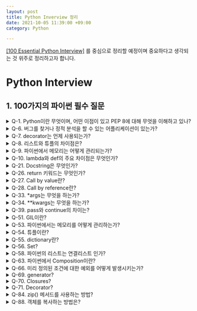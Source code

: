 ```yaml
---
layout: post
title: Python Inverview 정리
date: 2021-10-05 11:39:00 +09:00
category: Python

---
```


[[100 Essential Python Interview]](https://www.techbeamers.com/python-interview-questions-programmers/) 를 중심으로 정리할 예정이며 중요하다고 생각되는 것 위주로 정리하고자 합니다.

# Python Interview

## 1. 100가지의 파이썬 필수 질문

<details class="Q1">
  <summary>Q-1. Python이란 무엇이며, 어떤 이점이 있고 PEP 8에 대해 무엇을 이해하고 있나?</summary>
  <ul>
    <li>Python은 가장 성공적인 Interpreted 언어이며, 실행하기 전에 컴파일이 필요 없음. </li>
    <details>
    <summary>Python 프로그래밍의 이점</summary>
    <ul>
      <li>변수의 데이터 타입을 언급 할 필요가 없음.</li>
      <li>객체 지향 프로그래밍을 지원.</li>
      <li>파이썬의 함수는 클래스 객체와 같음. 변수에 할당하고 다른 메서드에서 반환하고 인수로 전달할 수 있음</li>
      <li>개발시간은 빠르지만 컴파일된 언어보다 속도는 느릴수가 있음.<br>다행히, C언어로 확장할 수 있어 최적화할 수 있음.</li>
      <li>웹 기반 애플리케이션, 테스트 자동화, 데이터 모델링, 빅데이터 분석 등 여러 용도로 사용함.</li>
      <li>PEP8은 파이썬 코딩 표준이며, 더 읽기 쉬운 코드를 제공하도록 안내함.</li>
    </ul>
    </details>
  </ul>
</details>

<details>
  <summary>Q-6. 버그를 찾거나 정적 분석을 할 수 있는 어플리케이션이 있는가?
    </summary>
  <ul>
    <li>PyChecker : 정적 분석에 사용, 프로젝트의 버그를 식별하고 버그와 관련된 스타일 및 복잡성도 보여줌</li>
    <li>Pylint : 코딩 표준을 충족하는지 확인</li>
    </ul>
</details>

<details>
  <summary>Q-7. decorator는 언제 사용되는가?
    </summary>
  <ul>
    <li>함수를 빠르게 변경할 때 사용 가능함.</li>
  </ul>
</details>

<details>
  <summary>Q-8. 리스트와 튜플의 차이점은?
    </summary>
  <ul>
    <li>리스트는 mutable(수정 가능), 튜플은 immutable(수정 불가능)</li>
  </ul>
</details>

<details>
  <summary>Q-9. 파이썬에서 메모리는 어떻게 관리되는가?
    </summary>
  <ul>
    <li>개별 힙을 사용하여 메모리 유지</li>
    <li>힙은 모든 파이썬 객체와 자료구조를 가지고 있으며 이 영역은 파이썬 인터프리터만이 접근 가능하며 프로그래머는 사용 불가능</li>
    <li>내장된 가비지 컬렉터를 통해 사용되지 않은 메모리 관리</li>
  </ul>
</details>

<details>
  <summary>Q-10. lambda와 def의 주요 차이점은 무엇인가?
    </summary>
  <ul>
    <li>def는 여러 표현식을 가질 수 있지만, lambda는 단일 함수</li>
    <li>def는 함수를 생성하고 나중에 호출 할 이름을 지정하고, lambda는 함수 객체를 형성하고 반환</li>
    <li>def는 return문을 가질 수 있지만 lambda는 불가능</li>
    <li>lambda는 list나 dictionary에서 사용가능</li>
  </ul>
</details>

<details>
  <summary>Q-21. Docstring은 무엇인가?
    </summary>
  <ur>
    <li>파이썬의 모듈, 함수, 클래스, 메소드 정의의 첫 번째 명령문으로 발생하는 문자열 리터럴</li>
    <li>해당 객체의 doc 특수 속성으로 변환됨</li></ur>
  <pre><code class="language-python" lang="python">def print_items(items):
    # Doctsring (print_items.__doc__)
    """
    items를 print
    :param items: 
    :return: 
    """
    for item in items:
        print(item)</code></pre>
</details>

<details>
  <summary>Q-26. return 키워드는 무엇인가?
    </summary>
  <ul>
    <li>함수의 목적은 입력을 받아 출력을 반환하는 것</li>
    <li>return은 호출자에게 값을 보내는데 사용</li>
  </ul>
</details>

<details>
  <summary>Q-27. Call by value란?
    </summary>
  <ul>
    <li>표현식 또는 값이 함수의 각 변수에 바인딩되는지 여부를 나타내는 인수</li>
    <li>해당 변수는 로컬로 취급하며, 함수 외부에 반영되지 않음.</li>
  </ul>
</details>

<details>
  <summary>Q-28. Call by reference란?
    </summary>
  <ul>
    <li>참조로 인수를 전달하면 단순 복사가 아닌 함수에 대한 암시적 참조로 사용됨.</li>
    <li>로컬 복사본을 만들 필요가 없으므로 시간과 공간 효율성을 높일 수 있음.</li>
    <li>함수 호출 중 변수가 실수로 변경 될 수 있으므로 프로그래머는 이러한 불확실성을 피하기 위한 코드를 작성해야 함.</li>
  </ul>
</details>

<details>
  <summary>Q-33. *args는 무엇을 하는가?
    </summary>
  <ul>
    <li>N개의 매개변수를 넘기겠다.</li>
      <pre><code class="language-python" lang="python"># Python code to demonstrate 
# *args for dynamic arguments 
def fn(*argList):  
    for argx in argList:
        print (argx) 
fn('I', 'am', 'Learning', 'Python')
# Output
# I
# am
# Learning
# Python</code></pre>
  </ul>
</details>

<details>
  <summary>Q-34. **kwargs는 무엇을 하는가?
    </summary>
  <ul>
    <li>이름이나 키워드로 지정할 수 있는 N 개의 인수를 전달</li>
          <pre><code class="language-python" lang="python"># Python code to demonstrate 
# **kwargs for dynamic + named arguments 
def fn(**kwargs):  
for emp, age in kwargs.items(): 
    print ("%s's age is %s." %(emp, age))
# Output
# John's age is 25.
# Kalley's age is 22.
# Tom's age is 32.</code></pre>
  </ul>
</details>

<details>
  <summary>Q-39. pass와 continue의 차이는?
    </summary>
  <ul>
    <li>pass문은 아무것도 하지 않는다.</li>
    <li>continue문은 루프가 다음 반복에서 다시 시작되도록 한다.</li>
  </ul>
</details>

<details>
  <summary>Q-51. GIL이란?
    </summary>
  <ul>
    <li>Global Interpreter Lock의 약자로 인터프리터가 한 스레드만 하나의 바이트코드를 실행 시킬 수 있도록 해주는 Lock</li>
    <li>파이썬은 기본적으로 garbage collection과 reference counting을 통해 할당된 메모리를 관리하는데<br>멀티스레드인 경우 여러 스레드가 하나의 객체를 사용한다면 reference count를 관리하기 위하여 모든 객체에 대한 lock이 필요함<br>이러한 비효율을 막기 위해 GIL을 사용하게 됨</li>
    <li>하나의 Lock을 통해 모든 객체들에 대한 reference count의 동기화 문제를 해결</li>
  </ul>
</details>

<details>
  <summary>Q-53. 파이썬에서는 메모리를 어떻게 관리하는가?
    </summary>
  <ul>
    <li>모든 객체와 자료구조를 가지고 있는 힙 관리자가 내부적으로 구현되어 있음.</li>
    <li>이 힙 관리자는 객체에 대한 힙 공간 할당, 할당 해제를 수행함.</li>
  </ul>
</details>

<details>
  <summary>Q-54. 튜플이란?
    </summary>
  <ul>
    <li>immutable한 자료형으로 리스트와 비슷한 구조를 가지고 있지만, 수정이 가능하냐 안하느냐는 차이가 있음</li>
  </ul>
</details>

<details>
  <summary>Q-55. dictionary란?
    </summary>
  <ul>
    <li>collection 데이터 타입의 하나로 key와 value의 구조로 이뤄진 데이터 타입</li>
    <li>해쉬, 맵 혹은 해쉬맵이라고 불림</li>
  </ul>
</details>

<details>
  <summary>Q-56. Set?
    </summary>
  <ul>
    <li>순서가 없는 collection 데이터 객체로 유니크하고 변경 불가능한 객체를 저장</li>
  </ul>
</details>

<details>
  <summary>Q-58. 파이썬의 리스트는 연결리스트 인가?
    </summary>
  <ul>
    <li>가변 길이의 배열로 C 스타일의 연결리스트와는 다르다.</li>
    <li>내부적으로 다른 객체를 참조하기 위한 연속적인 배열을 가지며, 배열 변수에 대한 포인터와 그 길이를 리스트 헤더에 저장</li>
  </ul>
</details>

<details>
  <summary>Q-63. 파이썬에서 Composition이란?
    </summary>
  <ul>
    <li>상속의 한 종류로 기본 클래스에서 상속을 하지만 파생 클래스의 멤버 역할을 하는 기본 클래스의 인스턴스 변수를 사용</li>
    <pre><code class="language-python" lang="python">class PC: # Base class
	processor = "Xeon" # Common attribute
	def __init__(self, processor, ram):
  		self.processor = processor
    	self.ram = ram
    	def set_processor(self, new_processor):
        	processor = new_processor
    	def get_PC(self):
        	return "%s cpu & %s ram" % (self.processor, self.ram)
        	
class Tablet():
    make = "Intel"
    def __init__(self, processor, ram, make):
        self.PC = PC(processor, ram) # Composition
        self.make = make
    def get_Tablet(self):
        return "Tablet with %s CPU & %s ram by %s" % (self.PC.processor, self.PC.ram, self.make)
if __name__ == "__main__":
    tab = Tablet("i7", "16 GB", "Intel")
    print(tab.get_Tablet())</code></pre>
  </ul>
</details>

<details>
  <summary>Q-66. 미리 정의된 조건에 대한 예외를 어떻게 발생시키는가?
    </summary>
    <pre><code class="language-python" lang="python"># Example - Raise an exception
while True:
    try:
        value = int(input("Enter an odd number- "))
        if value%2 == 0:
            raise ValueError("Exited due to invalid input!!!")
        else:
            print("Value entered is : %s" % value)
    except ValueError as ex:
        print(ex)
        break
# output
Enter an odd number- 2
Exited due to invalid input!!!
# output
Enter an odd number- 1
Value entered is : 1
Enter an odd number-</code></pre>
</details>

<details>
  <summary>Q-69. generator?
    </summary>
  <ul>
    <li>iterator를 생성하는 함수이며, yield 키워드를 사용하여 반환</li>
    <li>return과 달리 반환 후에 종료되지 않고 그 상태 유지</li>
    <li>memory를 효율적으로 사용할 수 있다.</li>
  </ul>
</details>

<details>
  <summary>Q-70. Closures?
    </summary>
  <ul>
    <li>함수 객체로서 다른 함수를 반환</li>
    <pre><code class="language-python" lang="python">def multiply_number(num):
    def product(number):
        # 'product() here is a closure'
        return num * number    
    return product
num_2 = multiply_number(2)
print(num_2(11))
print(num_2(24))
num_6 = multiply_number(6)
print(num_6(1))
# output
# 22
# 48
# 6</code></pre>
  </ul>
</details>

<details>
  <summary>Q-71. Decorator?
    </summary>
  <ul>
    <li>함수 객체에 동적으로 새로운 기능을 추가</li>
        <pre><code class="language-python" lang="python">def decorator_sample(func):
    def decorator_hook(*args, **kwargs):
        print("Before the function call")
        result = func(*args, **kwargs)
        print("After the function call")
        return result
    return decorator_hook
@decorator_sample
def product(x, y):
    # "Function to multiply two numbers."
    return x * y
print(product(3,3))</code></pre>
  </ul>
</details>

<details>
  <summary>Q-84. zip() 메서드를 사용하는 방법?
    </summary>
  <ul>
    <li>여러 컨테이너의 해당 인덱스를 매핑하여 단일 단위로 사용함.</li>
  <pre><code class="language-python" lang="python"># Example: zip() function
emp = [ "tom", "john", "jerry", "jake" ]
age = [ 32, 28, 33, 44 ]
dept = [ 'HR', 'Accounts', 'R&D', 'IT' ]<br>
# call zip() to map values
out = zip(emp, age, dept)
# convert all values for printing them as set<br>
out = set(out)
# Displaying the final values<br>
print ("The output of zip() is : ",end="") 
print (out)<br>
# output
# The output of zip() is : {('jerry', 33, 'R&D'), ('jake', 44, 'IT') ,('john', 28, 'Accounts'), ('tom', 32, 'HR')}
</code></pre></ul>
</details>

<details>
  <summary>Q-88. 객체를 복사하는 방법은?
    </summary>
  <ul>
    <li>copy.copy()
      <ul>
        <li>얕은 복사는 새로운 객체(변수)를 만든 후에 원본에 접근할 수 있는 참조(reference)를 입력한다.<br>👉🏽 이런 경우 서로 다른 변수명이지만 본질적으로 서로 같은 대상을 의미하므로 하나의 변수 역시 수정이 된다.</li>
        <li>가변형(mutable) 자료형에 대해서 적용이 가능하다.<br>👉🏽 가변형(mutable) 자료형은 같은 주소에서 값(value)이 변경 가능하기 때문에 얕은 복사가 가능하다.<br>👉🏽 불변형(immutable) 자료형은 본질적으로 변경이 불가능하므로 재배정을 통해 변수를 바꾼다. 따라서 재배정이 이루어지므로 객체가 서로 달라진다.</li>
      </ul>
    </li>
    <li>copy.deepcopy()
      <ul>
        <li>깊은 복사는 내부에 객체들까지 모두 새롭게 copy 되는 것</li>
        <li>깊은 복사는 새로운 객체(변수)를 만든 뒤에 원본의 복사본을 변수에 입력한다.<br>👉🏽 서로 값만 같을 뿐 본질적으로 서로 다르기 때문에 한 변수가 수정될 시 다음 변수가 수정되지 않는다.</li>
      </ul>
    </li>
  </ul>
</details>

